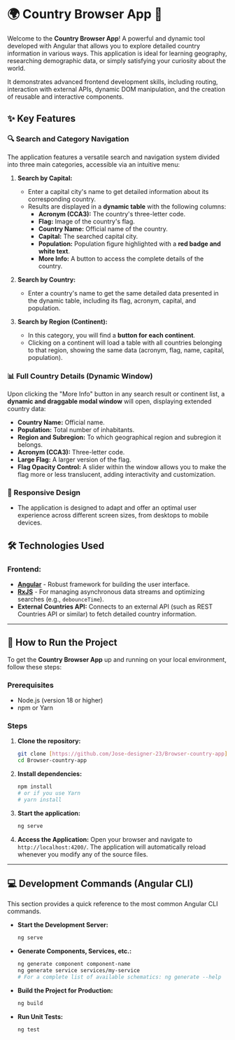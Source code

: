 # 🌍 Country Browser App 🚀

Welcome to the **Country Browser App**! A powerful and dynamic tool developed with Angular that allows you to explore detailed country information in various ways. This application is ideal for learning geography, researching demographic data, or simply satisfying your curiosity about the world.

It demonstrates advanced frontend development skills, including routing, interaction with external APIs, dynamic DOM manipulation, and the creation of reusable and interactive components.

## ✨ Key Features

### 🔍 Search and Category Navigation

The application features a versatile search and navigation system divided into three main categories, accessible via an intuitive menu:

1.  **Search by Capital:**
    * Enter a capital city's name to get detailed information about its corresponding country.
    * Results are displayed in a **dynamic table** with the following columns:
        * **Acronym (CCA3):** The country's three-letter code.
        * **Flag:** Image of the country's flag.
        * **Country Name:** Official name of the country.
        * **Capital:** The searched capital city.
        * **Population:** Population figure highlighted with a **red badge and white text**.
        * **More Info:** A button to access the complete details of the country.

2.  **Search by Country:**
    * Enter a country's name to get the same detailed data presented in the dynamic table, including its flag, acronym, capital, and population.

3.  **Search by Region (Continent):**
    * In this category, you will find a **button for each continent**.
    * Clicking on a continent will load a table with all countries belonging to that region, showing the same data (acronym, flag, name, capital, population).

### 📊 Full Country Details (Dynamic Window)

Upon clicking the "More Info" button in any search result or continent list, a **dynamic and draggable modal window** will open, displaying extended country data:

* **Country Name:** Official name.
* **Population:** Total number of inhabitants.
* **Region and Subregion:** To which geographical region and subregion it belongs.
* **Acronym (CCA3):** Three-letter code.
* **Large Flag:** A larger version of the flag.
* **Flag Opacity Control:** A slider within the window allows you to make the flag more or less translucent, adding interactivity and customization.

### 📱 Responsive Design

* The application is designed to adapt and offer an optimal user experience across different screen sizes, from desktops to mobile devices.

## 🛠️ Technologies Used

### Frontend:

* [**Angular**](https://angular.io/) - Robust framework for building the user interface.
* [**RxJS**](https://rxjs.dev/) - For managing asynchronous data streams and optimizing searches (e.g., `debounceTime`).
* **External Countries API:** Connects to an external API (such as REST Countries API or similar) to fetch detailed country information.

---

## 🚀 How to Run the Project

To get the **Country Browser App** up and running on your local environment, follow these steps:

### Prerequisites

* Node.js (version 18 or higher)
* npm or Yarn

### Steps

1.  **Clone the repository:**
    ```bash
    git clone [https://github.com/Jose-designer-23/Browser-country-app](https://github.com/Jose-designer-23/Browser-country-app)
    cd Browser-country-app
    ```

2.  **Install dependencies:**
    ```bash
    npm install
    # or if you use Yarn
    # yarn install
    ```

3.  **Start the application:**
    ```bash
    ng serve
    ```

4.  **Access the Application:**
    Open your browser and navigate to `http://localhost:4200/`. The application will automatically reload whenever you modify any of the source files.

---

## 💻 Development Commands (Angular CLI)

This section provides a quick reference to the most common Angular CLI commands.

* **Start the Development Server:**
    ```bash
    ng serve
    ```
* **Generate Components, Services, etc.:**
    ```bash
    ng generate component component-name
    ng generate service services/my-service
    # For a complete list of available schematics: ng generate --help
    ```
* **Build the Project for Production:**
    ```bash
    ng build
    ```
* **Run Unit Tests:**
    ```bash
    ng test
    ```
